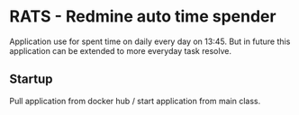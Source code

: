 # RATS - Redmine auto time spender
Application use for spent time on daily every day on 13:45. 
But in future this application can be extended to more everyday task resolve. 

## Startup
Pull application from docker hub / start application from main class.